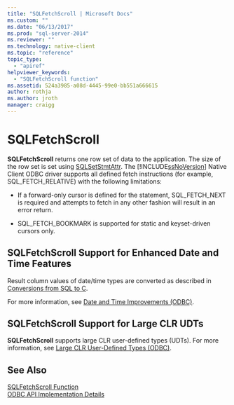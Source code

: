 ```yaml
---
title: "SQLFetchScroll | Microsoft Docs"
ms.custom: ""
ms.date: "06/13/2017"
ms.prod: "sql-server-2014"
ms.reviewer: ""
ms.technology: native-client
ms.topic: "reference"
topic_type: 
  - "apiref"
helpviewer_keywords: 
  - "SQLFetchScroll function"
ms.assetid: 524a3985-a08d-4445-99e0-bb551a666615
author: rothja
ms.author: jroth
manager: craigg
---
```

# SQLFetchScroll
  **SQLFetchScroll** returns one row set of data to the application. The size of the row set is set using [SQLSetStmtAttr](sqlsetstmtattr.md). The [!INCLUDE[ssNoVersion](../../includes/ssnoversion-md.md)] Native Client ODBC driver supports all defined fetch instructions (for example, SQL_FETCH_RELATIVE) with the following limitations:  
  
-   If a forward-only cursor is defined for the statement, SQL_FETCH_NEXT is required and attempts to fetch in any other fashion will result in an error return.  
  
-   SQL_FETCH_BOOKMARK is supported for static and keyset-driven cursors only.  
  
## SQLFetchScroll Support for Enhanced Date and Time Features  
 Result column values of date/time types are converted as described in [Conversions from SQL to C](../native-client-odbc-date-time/datetime-data-type-conversions-from-sql-to-c.md).  
  
 For more information, see [Date and Time Improvements &#40;ODBC&#41;](../native-client-odbc-date-time/date-and-time-improvements-odbc.md).  
  
## SQLFetchScroll Support for Large CLR UDTs  
 **SQLFetchScroll** supports large CLR user-defined types (UDTs). For more information, see [Large CLR User-Defined Types &#40;ODBC&#41;](../native-client/odbc/large-clr-user-defined-types-odbc.md).  
  
## See Also  
 [SQLFetchScroll Function](https://go.microsoft.com/fwlink/?LinkId=59343)   
 [ODBC API Implementation Details](odbc-api-implementation-details.md)  
  
  
